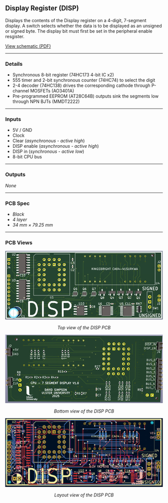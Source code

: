 ## Display Register (DISP)

Displays the contents of the Display register on a 4-digit, 7-segment display. A switch selects whether the data is to be displayed as an unsigned or signed byte. The display bit must first be set in the peripheral enable resgister.

[View schematic (PDF)](DISP_schematic.pdf)

---

### Details

- Synchronous 8-bit register (74HC173 4-bit IC x2)
- 555 timer and 2-bit synchronous counter (74HC74) to select the digit
- 2-4 decoder (74HC138) drives the corresponding cathode through P-channel MOSFETs (AO3401A)
- Pre-programmed EEPROM (AT28C64B) outputs sink the segments low through NPN BJTs (MMDT2222)

---

### Inputs

- 5V / GND
- Clock
- Clear (*asynchronous - active high*)
- DISP enable (*asynchronous - active high*)
- DISP in (*synchronous - active low*)
- 8-bit CPU bus

---

### Outputs

*None*

---

### PCB Spec

- *Black*
- *4 layer*
- *34 mm × 79.25 mm*

---

### PCB Views

<p align="center">
  <img src="../../images/disp_pcb_top.PNG" alt="DISP pcb top" width="600"/>
</p>
<p align="center"><em>Top view of the DISP PCB</em></p>

<p align="center">
  <img src="../../images/disp_pcb_bottom.PNG" alt="DISP pcb bottom" width="600"/>
</p>
<p align="center"><em>Bottom view of the DISP PCB</em></p>

<p align="center">
  <img src="../../images/disp_pcb_design.PNG" alt="DISP pcb design" width="600"/>
</p>
<p align="center"><em>Layout view of the DISP PCB</em></p>

